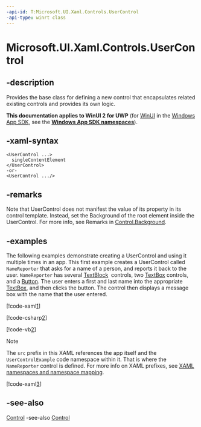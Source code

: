 ```yaml
---
-api-id: T:Microsoft.UI.Xaml.Controls.UserControl
-api-type: winrt class
---
```


<!-- Class syntax.
public class UserControl : Windows.UI.Xaml.Controls.Control, Windows.UI.Xaml.Controls.IUserControl
-->

# Microsoft.UI.Xaml.Controls.UserControl

## -description
Provides the base class for defining a new control that encapsulates related existing controls and provides its own logic.

**This documentation applies to WinUI 2 for UWP** (for [WinUI](/windows/apps/winui/winui3/) in the [Windows App SDK](/windows/apps/windows-app-sdk/), see the **[Windows App SDK namespaces](/windows/windows-app-sdk/api/winrt/)**).

## -xaml-syntax
```xaml
<UserControl ...>
  singleContentElement
</UserControl>
-or-
<UserControl .../>
```


## -remarks
Note that UserControl does not manifest the value of its  property in its control template. Instead, set the Background of the root element inside the UserControl. For more info, see Remarks in [Control.Background](control_background.md).

## -examples
The following examples demonstrate creating a UserControl and using it multiple times in an app. This first example creates a UserControl called `NameReporter` that asks for a name of a person, and reports it back to the user. `NameReporter` has several [TextBlock](textblock.md)  controls, two [TextBox](textbox.md) controls, and a [Button](button.md). The user enters a first and last name into the appropriate [TextBox](textbox.md), and then clicks the button. The control then displays a message box with the name that the user entered.



[!code-xaml[1](../microsoft.ui.xaml.controls.primitives/code/UserControlSnippets/csharp/NameReporter.xaml#Snippet1)]

[!code-csharp[2](../microsoft.ui.xaml.controls.primitives/code/UserControlSnippets/csharp/NameReporter.xaml.cs#Snippet2)]

[!code-vb[2](../microsoft.ui.xaml.controls.primitives/code/UserControlSnippets/vbnet/NameReporter.xaml.vb#Snippet2)]

> [!NOTE]
> The `src` prefix in this XAML references the app itself and the `UserControlExample` code namespace within it. That is where the `NameReporter` control is defined. For more info on XAML prefixes, see [XAML namespaces and namespace mapping](/windows/uwp/xaml-platform/xaml-namespaces-and-namespace-mapping).



[!code-xaml[3](../microsoft.ui.xaml.controls.primitives/code/UserControlSnippets/csharp/Page.xaml#Snippet3)]

## -see-also
[Control](control.md)
 -see-also
[Control](control.md)
